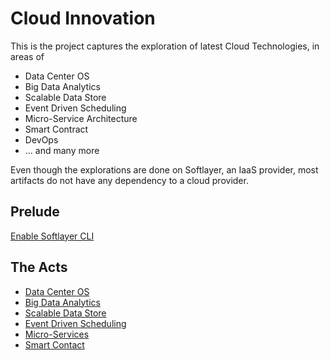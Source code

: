 
# Cloud Innovation

This is the project captures the exploration of latest Cloud Technologies, in areas of 

* Data Center OS
* Big Data Analytics
* Scalable Data Store
* Event Driven Scheduling
* Micro-Service Architecture
* Smart Contract
* DevOps
* ... and many more

Even though the explorations are done on Softlayer, an IaaS provider, most artifacts do not have any dependency to a cloud provider.


## Prelude

[Enable Softlayer CLI](softlayer/README_softlayer.md)


## The Acts 

* [Data Center OS](dcos/README_dcos.md)
* [Big Data Analytics](bigdata/README_bigdata.md)
* [Scalable Data Store](datastore/README_datastore.md)
* [Event Driven Scheduling](event/README_event.md)
* [Micro-Services](microservices/README_ms.md)
* [Smart Contact](smartcontract/README_sc.md)
